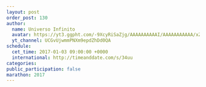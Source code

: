 ```yaml
---
layout: post
order_post: 130
author:
  name: Universo Infinito
  avatar: https://yt3.ggpht.com/-9XcyRiSaZjg/AAAAAAAAAAI/AAAAAAAAAAA/xZdi1Lgqsi8/s88-c-k-no-mo-rj-c0xffffff/photo.jpg
  yt_channel: UCGvUjwmmPNXm9epdZhDd0QA
schedule:
  cet_time: 2017-01-03 09:00:00 +0000
  international: http://timeanddate.com/s/34uu
categories:
public_participation: false
marathon: 2017
---
```

<!--iframe width="475" height="267" src="https://www.youtube.com/embed/MISSING" frameborder="0" allowfullscreen></iframe-->
